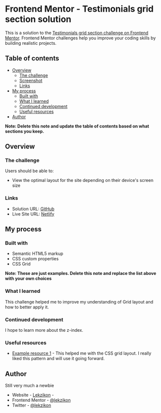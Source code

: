 # Frontend Mentor - Testimonials grid section solution

This is a solution to the [Testimonials grid section challenge on Frontend Mentor](https://www.frontendmentor.io/challenges/testimonials-grid-section-Nnw6J7Un7). Frontend Mentor challenges help you improve your coding skills by building realistic projects. 

## Table of contents

- [Overview](#overview)
  - [The challenge](#the-challenge)
  - [Screenshot](#screenshot)
  - [Links](#links)
- [My process](#my-process)
  - [Built with](#built-with)
  - [What I learned](#what-i-learned)
  - [Continued development](#continued-development)
  - [Useful resources](#useful-resources)
- [Author](#author)

**Note: Delete this note and update the table of contents based on what sections you keep.**

## Overview

### The challenge

Users should be able to:

- View the optimal layout for the site depending on their device's screen size

### Links

- Solution URL: [GitHub](https://github.com/lekzikon/Testimonials-Grid-Section)
- Live Site URL: [Netlify](https://testimonials-grid-task.netlify.app/)

## My process

### Built with

- Semantic HTML5 markup
- CSS custom properties
- CSS Grid

**Note: These are just examples. Delete this note and replace the list above with your own choices**

### What I learned

This challenge helped me to improve my understanding of Grid layout and how to better apply it.

### Continued development

I hope to learn more about the z-index.


### Useful resources

- [Example resource 1](https://www.freecodecamp.org/news/css-grid-tutorial-with-cheatsheet/) - This helped me with the CSS grid layout. I really liked this pattern and will use it going forward.

## Author

  Still very much a newbie
- Website - [Lekzikon](https://github.com/lekzikon) - 
- Frontend Mentor - [@lekzikon](https://www.frontendmentor.io/profile/lekzikon)
- Twitter - [@lekzikon](https://www.twitter.com/lekzikon)
